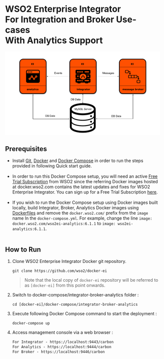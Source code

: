 # WSO2 Enterprise Integrator <br> For Integration and Broker Use-cases <br> With Analytics Support

![alt tag](deployment-diagram.png)

## Prerequisites

 * Install [Git](https://git-scm.com/book/en/v2/Getting-Started-Installing-Git), [Docker](https://www.docker.com/get-docker) and [Docker Compose](https://docs.docker.com/compose/install/#install-compose)
   in order to run the steps provided in following Quick start guide. <br><br>
  * In order to run this Docker Compose setup, you will need an active [Free Trial Subscription](https://wso2.com/free-trial-subscription) 
   from WSO2 since the referring Docker images hosted at docker.wso2.com contains the latest updates and fixes for WSO2 Enterprise Integrator. You can sign up for a Free Trial Subscription [here](https://wso2.com/free-trial-subscription). <br><br>
  * If you wish to run the Docker Compose setup using Docker images built locally, build Integrator, Broker, Analytics Docker images using [Dockerfiles](../../dockerfiles/README.md) and 
   remove the `docker.wso2.com/` prefix from the `image` name In the `docker-compose.yml`. For example, change the line `image: docker.wso2.com/wso2ei-analytics:6.1.1` to `image: wso2ei-analytics:6.1.1`. <br><br>
   
## How to Run

  1. Clone WSO2 Enterprise Integrator Docker git repository.
     ```
     git clone https://github.com/wso2/docker-ei
     ```
     > Note that the local copy of `docker-ei` repository will be referred to as `[docker-ei]` from this point onwards.

  2. Switch to docker-compose/integrator-broker-analytics folder :
     ```
     cd [docker-ei]/docker-compose/integrator-broker-analytics
     ```

  3. Execute following Docker Compose command to start the deployment :
     ```
     docker-compose up
     ```

  4. Access management console via a web browser :
     ```
     For Integrator - https://localhost:9443/carbon
     For Analytics - https://localhost:9444/carbon
     For Broker - https://localhost:9446/carbon
     ```
